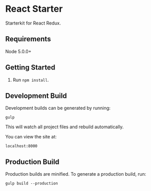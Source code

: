 # React Starter
Starterkit for React Redux.

## Requirements

Node 5.0.0+

## Getting Started

1. Run `npm install`.

## Development Build

Development builds can be generated by running:

```
gulp
```

This will watch all project files and rebuild automatically.

You can view the site at:

```
localhost:8000
```

## Production Build

Production builds are minified. To generate a production build, run:

```
gulp build --production
```
